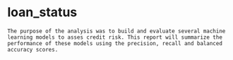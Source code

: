 # loan_status
    The purpose of the analysis was to build and evaluate several machine learning models to asses credit risk. This report will summarize the performance of these models using the precision, recall and balanced accuracy scores. 
